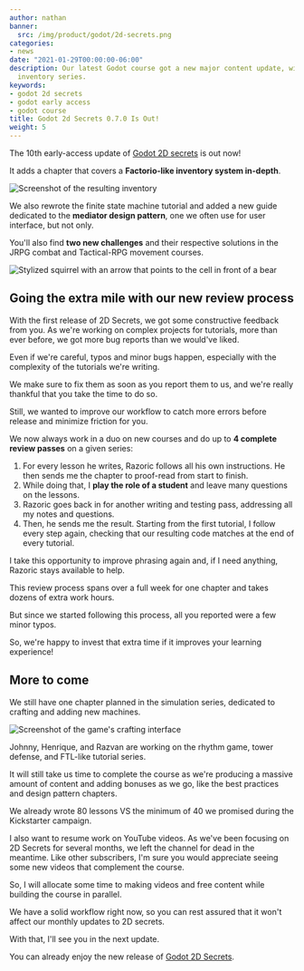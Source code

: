 ```yaml
---
author: nathan
banner:
  src: /img/product/godot/2d-secrets.png
categories:
- news
date: "2021-01-29T00:00:00-06:00"
description: Our latest Godot course got a new major content update, with the Factorio-like
  inventory series.
keywords:
- godot 2d secrets
- godot early access
- godot course
title: Godot 2d Secrets 0.7.0 Is Out!
weight: 5
---
```


The 10th early-access update of [Godot 2D secrets](https://school.gdquest.com/products/godot_2d_secrets_godot_3) is out now!

It adds a chapter that covers a **Factorio-like inventory system in-depth**.

![Screenshot of the resulting inventory](inventory.png)

We also rewrote the finite state machine tutorial and added a new guide dedicated to the **mediator design pattern**, one we often use for user interface, but not only.

You'll also find **two new challenges** and their respective solutions in the JRPG combat and Tactical-RPG movement courses.

![Stylized squirrel with an arrow that points to the cell in front of a bear](trpg-move-to-target.png)

## Going the extra mile with our new review process

With the first release of 2D Secrets, we got some constructive feedback from you. As we're working on complex projects for tutorials, more than ever before, we got more bug reports than we would've liked.

Even if we're careful, typos and minor bugs happen, especially with the complexity of the tutorials we're writing.

We make sure to fix them as soon as you report them to us, and we're really thankful that you take the time to do so.

Still, we wanted to improve our workflow to catch more errors before release and minimize friction for you.

We now always work in a duo on new courses and do up to **4 complete review passes** on a given series:

1. For every lesson he writes, Razoric follows all his own instructions. He then sends me the chapter to proof-read from start to finish.
1. While doing that, I **play the role of a student** and leave many questions on the lessons.
1. Razoric goes back in for another writing and testing pass, addressing all my notes and questions. 
1. Then, he sends me the result. Starting from the first tutorial, I follow every step again, checking that our resulting code matches at the end of every tutorial.

I take this opportunity to improve phrasing again and, if I need anything, Razoric stays available to help.

This review process spans over a full week for one chapter and takes dozens of extra work hours.

But since we started following this process, all you reported were a few minor typos.

So, we're happy to invest that extra time if it improves your learning experience!

## More to come

We still have one chapter planned in the simulation series, dedicated to crafting and adding new machines.

![Screenshot of the game's crafting interface](crafting-example.png)

Johnny, Henrique, and Razvan are working on the rhythm game, tower defense, and FTL-like tutorial series.

It will still take us time to complete the course as we're producing a massive amount of content and adding bonuses as we go, like the best practices and design pattern chapters.

We already wrote 80 lessons VS the minimum of 40 we promised during the Kickstarter campaign.

I also want to resume work on YouTube videos. As we've been focusing on 2D Secrets for several months, we left the channel for dead in the meantime. Like other subscribers, I'm sure you would appreciate seeing some new videos that complement the course.

So, I will allocate some time to making videos and free content while building the course in parallel.

We have a solid workflow right now, so you can rest assured that it won't affect our monthly updates to 2D secrets.

With that, I'll see you in the next update.

You can already enjoy the new release of [Godot 2D Secrets](https://school.gdquest.com/products/godot_2d_secrets_godot_3).
